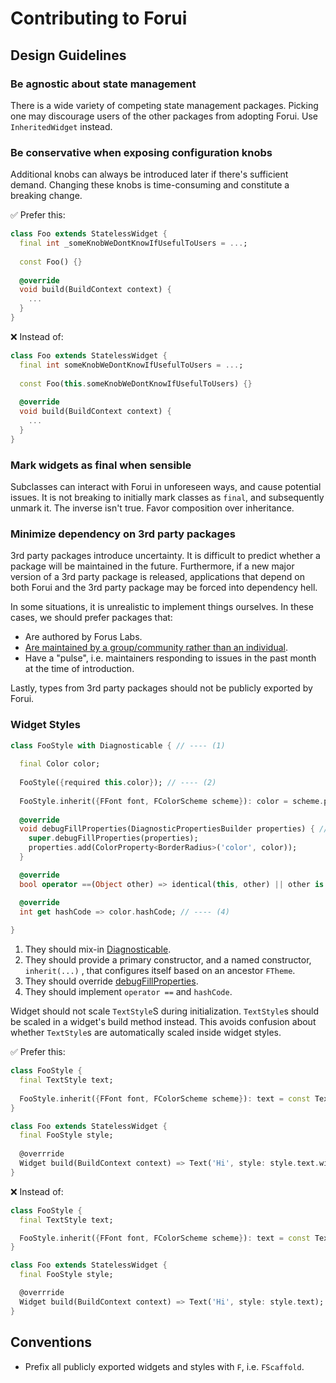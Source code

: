 # Contributing to Forui

## Design Guidelines

### Be agnostic about state management

There is a wide variety of competing state management packages. Picking one may discourage users of the other packages 
from adopting Forui. Use `InheritedWidget` instead.

### Be conservative when exposing configuration knobs

Additional knobs can always be introduced later if there's sufficient demand. Changing these knobs is time-consuming and
constitute a breaking change.

✅ Prefer this:
```dart
class Foo extends StatelessWidget {
  final int _someKnobWeDontKnowIfUsefulToUsers = ...;
  
  const Foo() {}
  
  @override
  void build(BuildContext context) {
    ...
  }
}
```

❌ Instead of:
```dart
class Foo extends StatelessWidget {
  final int someKnobWeDontKnowIfUsefulToUsers = ...;
  
  const Foo(this.someKnobWeDontKnowIfUsefulToUsers) {}
  
  @override
  void build(BuildContext context) {
    ...
  }
}
```

### Mark widgets as final when sensible

Subclasses can interact with Forui in unforeseen ways, and cause potential issues. It is not breaking to initially mark 
classes as `final`, and subsequently unmark it. The inverse isn't true. Favor composition over inheritance.

### Minimize dependency on 3rd party packages

3rd party packages introduce uncertainty. It is difficult to predict whether a package will be maintained in the future.
Furthermore, if a new major version of a 3rd party package is released, applications that depend on both Forui and the 
3rd party package may be forced into dependency hell. 

In some situations, it is unrealistic to implement things ourselves. In these cases, we should prefer packages that:
* Are authored by Forus Labs.
* [Are maintained by a group/community rather than an individual](https://en.wikipedia.org/wiki/Bus_factor).
* Have a "pulse", i.e. maintainers responding to issues in the past month at the time of introduction.

Lastly, types from 3rd party packages should not be publicly exported by Forui.

### Widget Styles

```dart
class FooStyle with Diagnosticable { // ---- (1)
  
  final Color color;
  
  FooStyle({required this.color}); // ---- (2)
  
  FooStyle.inherit({FFont font, FColorScheme scheme}): color = scheme.primary; // ---- (2)
  
  @override
  void debugFillProperties(DiagnosticPropertiesBuilder properties) { // ---- (3)
    super.debugFillProperties(properties);
    properties.add(ColorProperty<BorderRadius>('color', color));
  }

  @override
  bool operator ==(Object other) => identical(this, other) || other is FStyle && color == other.color; // ---- (4)

  @override
  int get hashCode => color.hashCode; // ---- (4)
  
}
```

1. They should mix-in [Diagnosticable](https://api.flutter.dev/flutter/foundation/Diagnosticable-mixin.html).
2. They should provide a primary constructor, and a named constructor, `inherit(...)` , that configures itself based on 
   an ancestor `FTheme`.
3. They should override [debugFillProperties](https://api.flutter.dev/flutter/foundation/Diagnosticable/debugFillProperties.html).
4. They should implement `operator ==` and `hashCode`.


Widget should not scale `TextStyle`S during initialization. `TextStyle`s should be scaled in a widget's build method instead.
This avoids confusion about whether `TextStyle`s are automatically scaled inside widget styles.

✅ Prefer this:
```dart
class FooStyle {
  final TextStyle text;
  
  FooStyle.inherit({FFont font, FColorScheme scheme}): text = const TextStyle(size: 1);
}

class Foo extends StatelessWidget {
  final FooStyle style;
  
  @overrride
  Widget build(BuildContext context) => Text('Hi', style: style.text.withFont(context.theme.font));
}
```

❌ Instead of:
```dart
class FooStyle {
  final TextStyle text;

  FooStyle.inherit({FFont font, FColorScheme scheme}): text = const TextStyle(size: 1).withFont(font);
}

class Foo extends StatelessWidget {
  final FooStyle style;

  @overrride
  Widget build(BuildContext context) => Text('Hi', style: style.text);
}
```


## Conventions

* Prefix all publicly exported widgets and styles with `F`, i.e. `FScaffold`.

